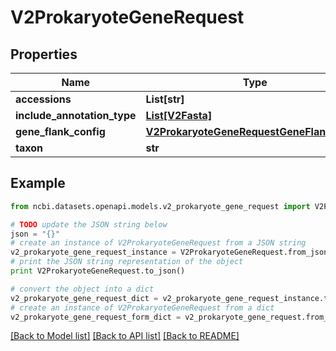 # V2ProkaryoteGeneRequest


## Properties

Name | Type | Description | Notes
------------ | ------------- | ------------- | -------------
**accessions** | **List[str]** |  | [optional] 
**include_annotation_type** | [**List[V2Fasta]**](V2Fasta.md) |  | [optional] 
**gene_flank_config** | [**V2ProkaryoteGeneRequestGeneFlankConfig**](V2ProkaryoteGeneRequestGeneFlankConfig.md) |  | [optional] 
**taxon** | **str** |  | [optional] 

## Example

```python
from ncbi.datasets.openapi.models.v2_prokaryote_gene_request import V2ProkaryoteGeneRequest

# TODO update the JSON string below
json = "{}"
# create an instance of V2ProkaryoteGeneRequest from a JSON string
v2_prokaryote_gene_request_instance = V2ProkaryoteGeneRequest.from_json(json)
# print the JSON string representation of the object
print V2ProkaryoteGeneRequest.to_json()

# convert the object into a dict
v2_prokaryote_gene_request_dict = v2_prokaryote_gene_request_instance.to_dict()
# create an instance of V2ProkaryoteGeneRequest from a dict
v2_prokaryote_gene_request_form_dict = v2_prokaryote_gene_request.from_dict(v2_prokaryote_gene_request_dict)
```
[[Back to Model list]](../README.md#documentation-for-models) [[Back to API list]](../README.md#documentation-for-api-endpoints) [[Back to README]](../README.md)


